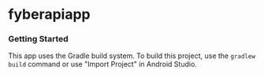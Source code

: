 # fyberapiapp

### Getting Started 

This app uses the Gradle build system. To build this project, use the `gradlew build` command or use "Import Project" in Android Studio.
